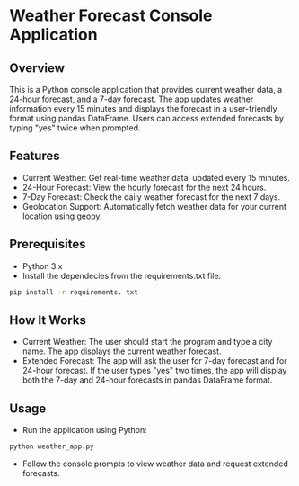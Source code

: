 # Weather Forecast Console Application
## Overview
This is a Python console application that provides current weather data, a 24-hour forecast, and a 7-day forecast. The app updates weather information every 15 minutes and displays the forecast in a user-friendly format using pandas DataFrame. Users can access extended forecasts by typing "yes" twice when prompted.

## Features
- Current Weather: Get real-time weather data, updated every 15 minutes.
- 24-Hour Forecast: View the hourly forecast for the next 24 hours.
- 7-Day Forecast: Check the daily weather forecast for the next 7 days.
- Geolocation Support: Automatically fetch weather data for your current location using geopy.
## Prerequisites
- Python 3.x
- Install the dependecies from the requirements.txt file:
```bash
pip install -r requirements. txt 
```
## How It Works
- Current Weather: The user should start the program and type a city name. The app displays the current weather forecast.
- Extended Forecast: The app will ask the user for 7-day forecast and for 24-hour forecast. If the user types "yes" two times, the app will display both the 7-day and 24-hour forecasts in pandas DataFrame format.
  
## Usage
- Run the application using Python: 

```bash
python weather_app.py
```

- Follow the console prompts to view weather data and request extended forecasts.
